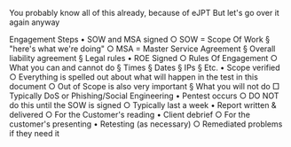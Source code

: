 You probably know all of this already, because of eJPT
But let's go over it again anyway

Engagement Steps
	• SOW and MSA signed
		○ SOW = Scope Of Work
			§ "here's what we're doing"
		○ MSA = Master Service Agreement
			§ Overall liability agreement
			§ Legal rules
	• ROE Signed
		○ Rules Of Engagement
		○ What you can and cannot do
			§ Times
			§ Dates
			§ IPs
			§ Etc.
	• Scope verified
		○ Everything is spelled out about what will happen in the test in this document
		○ Out of Scope is also very important
			§ What you will not do
				□ Typically DoS or Phishing/Social Engineering
	• Pentest occurs
		○ DO NOT do this until the SOW is signed
		○ Typically last a week
	• Report written & delivered
		○ For the Customer's reading
	• Client debrief
		○ For the customer's presenting
	• Retesting (as necessary)
		○ Remediated problems if they need it
